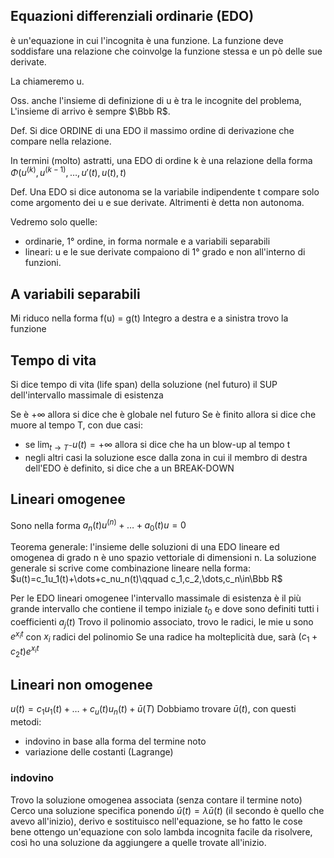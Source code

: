 
## Equazioni differenziali ordinarie (EDO)

è un'equazione in cui l'incognita è una funzione. La funzione deve soddisfare una relazione che coinvolge 
la funzione stessa e un pò delle sue derivate.

La chiameremo u.

Oss. anche l'insieme di definizione di u è tra le incognite del problema, L'insieme di arrivo è sempre $\Bbb R$.

Def. Si dice ORDINE di una EDO il massimo ordine di derivazione
che compare nella relazione.

In termini (molto) astratti, una EDO di ordine k è una relazione della forma
$\Phi (u^{(k)},u^{(k-1)},\dots,u'(t),u(t),t)$

Def. Una EDO si dice autonoma se la variabile indipendente t compare solo come argomento dei u e sue derivate.
Altrimenti è detta non autonoma.

Vedremo solo quelle:
- ordinarie, 1° ordine, in forma normale e a variabili separabili
- lineari: u e le sue derivate compaiono di 1° grado e non all'interno di funzioni.


## A variabili separabili

Mi riduco nella forma f(u) = g(t)
Integro a destra e a sinistra
trovo la funzione


## Tempo di vita
Si dice tempo di vita (life span) della soluzione (nel futuro) il SUP dell'intervallo massimale di esistenza

Se è $+\infty$ allora si dice che è globale nel futuro
Se è finito allora si dice che muore al tempo T, con due casi:
- se $\lim_{t\to T^-}u(t)=+\infty$ allora si dice che ha un blow-up al tempo t
- negli altri casi la soluzione esce dalla zona in cui il membro di destra dell'EDO è definito, si dice che a un
BREAK-DOWN

## Lineari omogenee
Sono nella forma $a_n(t)u^{(n)}+\dots+a_0(t)u = 0$

Teorema generale: l'insieme delle soluzioni di una EDO lineare ed omogenea di grado n è uno spazio vettoriale di dimensioni n.
La soluzione generale si scrive come combinazione lineare nella forma:
$u(t)=c_1u_1(t)+\dots+c_nu_n(t)\qquad c_1,c_2,\dots,c_n\in\Bbb R$

Per le EDO lineari omogenee l'intervallo massimale di esistenza è il più grande intervallo che contiene il tempo iniziale
$t_0$ e dove sono definiti tutti i coefficienti $a_j(t)$
Trovo il polinomio associato, trovo le radici, le mie u sono $e^{x_it}$ con $x_i$ radici del polinomio
Se una radice ha molteplicità due, sarà $(c_1+c_2t)e^{x_it}$

## Lineari non omogenee
$u(t)=c_1u_1(t)+\dots+c_u(t)u_n(t)+\bar u(T)$
Dobbiamo trovare $\bar u(t)$, con questi metodi:
- indovino in base alla forma del termine noto
- variazione delle costanti (Lagrange)

### indovino
Trovo la soluzione omogenea associata (senza contare il termine noto)
Cerco una soluzione specifica ponendo $\bar u(t)=\lambda \bar u(t)$ (il secondo è quello che avevo all'inizio), derivo e sostituisco nell'equazione, se ho fatto le cose bene ottengo un'equazione con solo lambda incognita facile da risolvere, così ho una soluzione da aggiungere a quelle trovate all'inizio.
